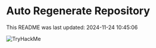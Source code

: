 # Auto Regenerate Repository

This README was last updated: 2024-11-24 10:45:06

 ![TryHackMe](https://tryhackme.com/badge/533634)